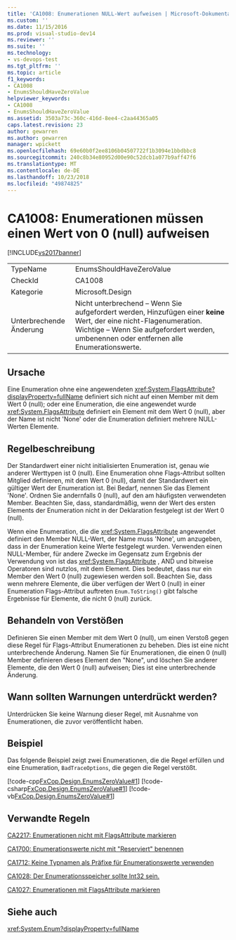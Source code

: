 ```yaml
---
title: 'CA1008: Enumerationen NULL-Wert aufweisen | Microsoft-Dokumentation'
ms.custom: ''
ms.date: 11/15/2016
ms.prod: visual-studio-dev14
ms.reviewer: ''
ms.suite: ''
ms.technology:
- vs-devops-test
ms.tgt_pltfrm: ''
ms.topic: article
f1_keywords:
- CA1008
- EnumsShouldHaveZeroValue
helpviewer_keywords:
- CA1008
- EnumsShouldHaveZeroValue
ms.assetid: 3503a73c-360c-416d-8ee4-c2aa44365a05
caps.latest.revision: 23
author: gewarren
ms.author: gewarren
manager: wpickett
ms.openlocfilehash: 69e60b0f2ee8106b04507722f1b3094e1bbdbbc8
ms.sourcegitcommit: 240c8b34e80952d00e90c52dcb1a077b9aff47f6
ms.translationtype: MT
ms.contentlocale: de-DE
ms.lasthandoff: 10/23/2018
ms.locfileid: "49874825"
---
```

# <a name="ca1008-enums-should-have-zero-value"></a>CA1008: Enumerationen müssen einen Wert von 0 (null) aufweisen
[!INCLUDE[vs2017banner](../includes/vs2017banner.md)]

|||
|-|-|
|TypeName|EnumsShouldHaveZeroValue|
|CheckId|CA1008|
|Kategorie|Microsoft.Design|
|Unterbrechende Änderung|Nicht unterbrechend – Wenn Sie aufgefordert werden, Hinzufügen einer **keine** Wert, der eine nicht-Flagenumeration. Wichtige – Wenn Sie aufgefordert werden, umbenennen oder entfernen alle Enumerationswerte.|

## <a name="cause"></a>Ursache
 Eine Enumeration ohne eine angewendeten <xref:System.FlagsAttribute?displayProperty=fullName> definiert sich nicht auf einen Member mit dem Wert 0 (null); oder eine Enumeration, die eine angewendet wurde <xref:System.FlagsAttribute> definiert ein Element mit dem Wert 0 (null), aber der Name ist nicht 'None' oder die Enumeration definiert mehrere NULL-Werten Elemente.

## <a name="rule-description"></a>Regelbeschreibung
 Der Standardwert einer nicht initialisierten Enumeration ist, genau wie anderer Werttypen ist 0 (null). Eine Enumeration ohne Flags-Attribut sollten Mitglied definieren, mit dem Wert 0 (null), damit der Standardwert ein gültiger Wert der Enumeration ist. Bei Bedarf, nennen Sie das Element 'None'. Ordnen Sie andernfalls 0 (null), auf den am häufigsten verwendeten Member. Beachten Sie, dass, standardmäßig, wenn der Wert des ersten Elements der Enumeration nicht in der Deklaration festgelegt ist der Wert 0 (null).

 Wenn eine Enumeration, die die <xref:System.FlagsAttribute> angewendet definiert den Member NULL-Wert, der Name muss 'None', um anzugeben, dass in der Enumeration keine Werte festgelegt wurden. Verwenden einen NULL-Member, für andere Zwecke im Gegensatz zum Ergebnis der Verwendung von ist das <xref:System.FlagsAttribute> , AND und bitweise Operatoren sind nutzlos, mit dem Element. Dies bedeutet, dass nur ein Member den Wert 0 (null) zugewiesen werden soll. Beachten Sie, dass wenn mehrere Elemente, die über verfügen der Wert 0 (null) in einer Enumeration Flags-Attribut auftreten `Enum.ToString()` gibt falsche Ergebnisse für Elemente, die nicht 0 (null) zurück.

## <a name="how-to-fix-violations"></a>Behandeln von Verstößen
 Definieren Sie einen Member mit dem Wert 0 (null), um einen Verstoß gegen diese Regel für Flags-Attribut Enumerationen zu beheben. Dies ist eine nicht unterbrechende Änderung. Namen Sie für Enumerationen, die einen 0 (null) Member definieren dieses Element den "None", und löschen Sie anderer Elemente, die den Wert 0 (null) aufweisen; Dies ist eine unterbrechende Änderung.

## <a name="when-to-suppress-warnings"></a>Wann sollten Warnungen unterdrückt werden?
 Unterdrücken Sie keine Warnung dieser Regel, mit Ausnahme von Enumerationen, die zuvor veröffentlicht haben.

## <a name="example"></a>Beispiel
 Das folgende Beispiel zeigt zwei Enumerationen, die die Regel erfüllen und eine Enumeration, `BadTraceOptions`, die gegen die Regel verstößt.

 [!code-cpp[FxCop.Design.EnumsZeroValue#1](../snippets/cpp/VS_Snippets_CodeAnalysis/FxCop.Design.EnumsZeroValue/cpp/FxCop.Design.EnumsZeroValue.cpp#1)]
 [!code-csharp[FxCop.Design.EnumsZeroValue#1](../snippets/csharp/VS_Snippets_CodeAnalysis/FxCop.Design.EnumsZeroValue/cs/FxCop.Design.EnumsZeroValue.cs#1)]
 [!code-vb[FxCop.Design.EnumsZeroValue#1](../snippets/visualbasic/VS_Snippets_CodeAnalysis/FxCop.Design.EnumsZeroValue/vb/FxCop.Design.EnumsZeroValue.vb#1)]

## <a name="related-rules"></a>Verwandte Regeln
 [CA2217: Enumerationen nicht mit FlagsAttribute markieren](../code-quality/ca2217-do-not-mark-enums-with-flagsattribute.md)

 [CA1700: Enumerationswerte nicht mit "Reserviert" benennen](../code-quality/ca1700-do-not-name-enum-values-reserved.md)

 [CA1712: Keine Typnamen als Präfixe für Enumerationswerte verwenden](../code-quality/ca1712-do-not-prefix-enum-values-with-type-name.md)

 [CA1028: Der Enumerationsspeicher sollte Int32 sein.](../code-quality/ca1028-enum-storage-should-be-int32.md)

 [CA1027: Enumerationen mit FlagsAttribute markieren](../code-quality/ca1027-mark-enums-with-flagsattribute.md)

## <a name="see-also"></a>Siehe auch
 <xref:System.Enum?displayProperty=fullName>



